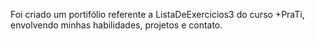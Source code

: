 Foi criado um portifólio referente a ListaDeExercicios3 do curso +PraTi, envolvendo minhas habilidades, projetos e contato.
